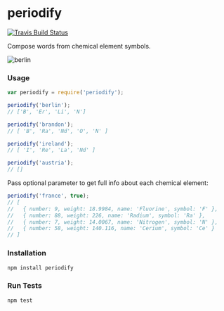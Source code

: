 # periodify

[![Travis Build Status](https://travis-ci.org/jzelenkov/periodify.svg?branch=master)](https://travis-ci.org/jzelenkov/periodify)

Compose words from chemical element symbols.

![berlin](https://cloud.githubusercontent.com/assets/205659/9842049/61e55cae-5a5d-11e5-8f27-7dd7d39ac072.jpg)


### Usage

```js
var periodify = require('periodify');

periodify('berlin');
// ['B', 'Er', 'Li', 'N']

periodify('brandon');
// [ 'B', 'Ra', 'Nd', 'O', 'N' ]

periodify('ireland');
// [ 'I', 'Re', 'La', 'Nd' ]

periodify('austria');
// []
```

Pass optional parameter to get full info about each chemical element:
```js
periodify('france', true);
// [
//   { number: 9, weight: 18.9984, name: 'Fluorine', symbol: 'F' },
//   { number: 88, weight: 226, name: 'Radium', symbol: 'Ra' },
//   { number: 7, weight: 14.0067, name: 'Nitrogen', symbol: 'N' },
//   { number: 58, weight: 140.116, name: 'Cerium', symbol: 'Ce' }
// ]
```


### Installation

```sh
npm install periodify
```


### Run Tests

```sh
npm test
```
